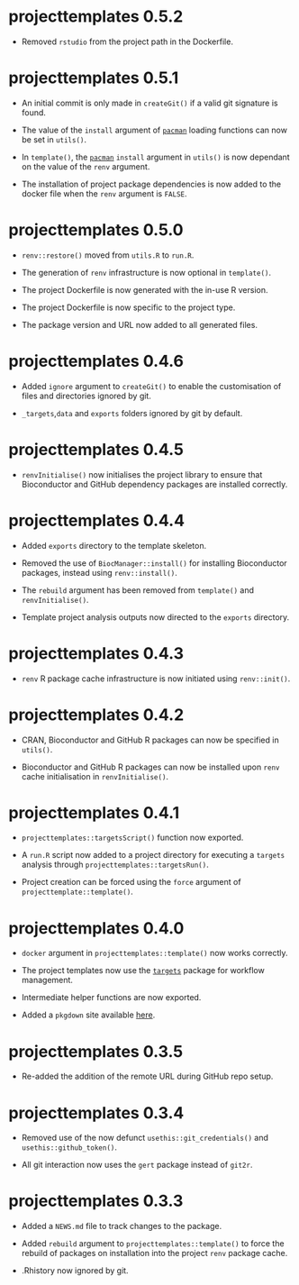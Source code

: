 # projecttemplates 0.5.2

* Removed `rstudio` from the project path in the Dockerfile.

# projecttemplates 0.5.1

* An initial commit is only made in `createGit()` if a valid git signature is found.

* The value of the `install` argument of [`pacman`]( https://CRAN.R-project.org/package=pacman) loading functions can now be set in `utils()`.

* In `template()`, the [`pacman`]( https://CRAN.R-project.org/package=pacman) `install` argument in `utils()` is now dependant on the value of the `renv` argument.

* The installation of project package dependencies is now added to the docker file when the `renv` argument is `FALSE`.

# projecttemplates 0.5.0

* `renv::restore()` moved from `utils.R` to `run.R`.

* The generation of `renv` infrastructure is now optional in `template()`.

* The project Dockerfile is now generated with the in-use R version.

* The project Dockerfile is now specific to the project type.

* The package version and URL now added to all generated files.

# projecttemplates 0.4.6

* Added `ignore` argument to `createGit()` to enable the customisation of files and directories ignored by git.

* `_targets`,`data` and `exports` folders ignored by git by default.

# projecttemplates 0.4.5

* `renvInitialise()` now initialises the project library to ensure that Bioconductor and GitHub dependency packages are installed correctly.

# projecttemplates 0.4.4

* Added `exports` directory to the template skeleton.

* Removed the use of `BiocManager::install()` for installing Bioconductor packages, instead using `renv::install()`.

* The `rebuild` argument has been removed from `template()` and `renvInitialise()`.

* Template project analysis outputs now directed to the `exports` directory.

# projecttemplates 0.4.3

* `renv` R package cache infrastructure is now initiated using `renv::init()`.

# projecttemplates 0.4.2

* CRAN, Bioconductor and GitHub R packages can now be specified in `utils()`.

* Bioconductor and GitHub R packages can now be installed upon `renv` cache initialisation in `renvInitialise()`.

# projecttemplates 0.4.1

* `projecttemplates::targetsScript()` function now exported.

* A `run.R` script now added to a project directory for executing a `targets` analysis through `projecttemplates::targetsRun()`.

* Project creation can be forced using the `force` argument of `projecttemplate::template()`.

# projecttemplates 0.4.0

* `docker` argument in `projecttemplates::template()` now works correctly.

* The project templates now use the [`targets`](https://docs.ropensci.org/targets/) package for workflow management.

* Intermediate helper functions are now exported.

* Added a `pkgdown` site available [here](https://jasenfinch.github.io/projecttemplates/).

# projecttemplates 0.3.5

* Re-added the addition of the remote URL during GitHub repo setup.

# projecttemplates 0.3.4

* Removed use of the now defunct `usethis::git_credentials()` and `usethis::github_token()`.

* All git interaction now uses the `gert` package instead of `git2r`.

# projecttemplates 0.3.3

* Added a `NEWS.md` file to track changes to the package.

* Added `rebuild` argument to `projecttemplates::template()` to force the rebuild of packages on installation into the project `renv` package cache.

* .Rhistory now ignored by git.

